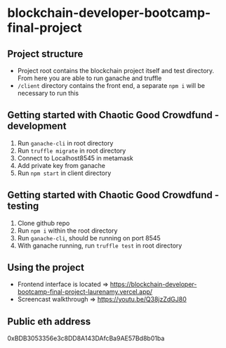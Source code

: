 # blockchain-developer-bootcamp-final-project

## Project structure

- Project root contains the blockchain project itself and test directory. From here you are able to run ganache and truffle
- `/client` directory contains the front end, a separate `npm i` will be necessary to run this

## Getting started with Chaotic Good Crowdfund - development

1. Run `ganache-cli` in root directory
2. Run `truffle migrate` in root directory
3. Connect to Localhost8545 in metamask
4. Add private key from ganache
5. Run `npm start` in client directory

## Getting started with Chaotic Good Crowdfund - testing

1. Clone github repo
2. Run `npm i` within the root directory
3. Run `ganache-cli`, should be running on port 8545
4. With ganache running, run `truffle test` in root directory

## Using the project

- Frontend interface is located => https://blockchain-developer-bootcamp-final-project-laurenamy.vercel.app/
- Screencast walkthrough => https://youtu.be/Q38jzZdGJ80

## Public eth address

0xBDB3053356e3c8DD8A143DAfcBa9AE57Bd8b01ba
